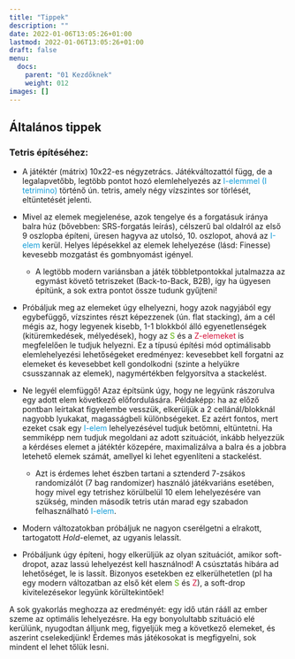 ```yaml
---
title: "Tippek"
description: ""
date: 2022-01-06T13:05:26+01:00
lastmod: 2022-01-06T13:05:26+01:00
draft: false
menu:
  docs:
    parent: "01 Kezdőknek"
    weight: 012
images: []
---
```


## Általános tippek

### Tetris építéséhez:

- A játéktér (mátrix) 10x22-es négyzetrács. Játékváltozattól függ, de a legalapvetőbb, legtöbb pontot hozó elemlehelyezés az <span style="color: #0F9BD7;">I-elemmel (I tetrimino)</span> történő ún. tetris, amely négy vízszintes sor törlését, eltüntetését jelenti.
- Mivel az elemek megjelenése, azok tengelye és a forgatásuk iránya balra húz (bővebben: SRS-forgatás leírás), célszerű bal oldalról az első 9 oszlopba építeni, üresen hagyva az utolsó, 10. oszlopot, ahová az <span style="color: #0F9BD7;">I-elem</span> kerül. Helyes lépésekkel az elemek lehelyezése (lásd: Finesse) kevesebb mozgatást és gombnyomást igényel.

  - A legtöbb modern variánsban a játék többletpontokkal jutalmazza az egymást követő tetriszeket (Back-to-Back, B2B), így ha ügyesen építünk, a sok extra pontot össze tudunk gyűjteni!<p>

- Próbáljuk meg az elemeket úgy elhelyezni, hogy azok nagyjából egy egybefüggő, vízszintes részt képezzenek (ún. flat stacking), ám a cél mégis az, hogy legyenek kisebb, 1-1 blokkból álló egyenetlenségek (kitüremkedések, mélyedések), hogy az <span style="color: #59B101;">S</span> és a <span style="color: #D70F37;">Z-elemeket</span> is megfelelően le tudjuk helyezni. Ez a típusú építési mód optimálisabb elemlehelyezési lehetőségeket eredményez: kevesebbet kell forgatni az elemeket és kevesebbet kell gondolkodni (szinte a helyükre csusszannak az elemek), nagymértékben felgyorsítva a stackelést.
- Ne legyél elemfüggő! Azaz építsünk úgy, hogy ne legyünk rászorulva egy adott elem következő előfordulására. Példaképp: ha az előző pontban leírtakat figyelembe vesszük, elkerüljük a 2 cellánál/blokknál nagyobb lyukakat, magasságbeli különbségeket. Ez azért fontos, mert ezeket csak egy <span style="color: #0F9BD7;">I-elem</span> lehelyezésével tudjuk betömni, eltüntetni. Ha semmiképp nem tudjuk megoldani az adott szituációt, inkább helyezzük a kérdéses elemet a játéktér közepére, maximalizálva a balra és a jobbra letehető elemek számát, amellyel ki lehet egyenlíteni a stackelést.
  -  Azt is érdemes lehet észben tartani a sztenderd 7-zsákos randomizálót (7 bag randomizer) használó játékvariáns esetében, hogy mivel egy tetrishez körülbelül 10 elem lehelyezésére van szükség, minden második tetris után marad egy szabadon felhasználható <span style="color: #0F9BD7;">I-elem</span>.<p>
- Modern változatokban próbáljuk ne nagyon cserélgetni a elrakott, tartogatott *Hold*-elemet, az ugyanis lelassít.
- Próbáljunk úgy építeni, hogy elkerüljük az olyan szituációt, amikor soft-dropot, azaz lassú lehelyezést kell használnod! A csúsztatás hibára ad lehetőséget, le is lassít. Bizonyos esetekben ez elkerülhetetlen (pl ha egy modern változatban az első két elem <span style="color: #59B101;">S</span> és <span style="color: #D70F37;">Z</span>), a soft-drop kivitelezésekor legyünk körültekintőek!

A sok gyakorlás meghozza az eredményét: egy idő után rááll az ember szeme az optimális lehelyezésre. Ha egy bonyolultabb szituáció elé kerülünk, nyugodtan álljunk meg, figyeljük meg a következő elemeket, és aszerint cselekedjünk! Érdemes más játékosokat is megfigyelni, sok mindent el lehet tőlük lesni.
